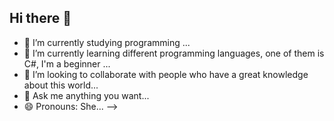## Hi there 👋

- 🔭 I’m currently studying programming ...
- 🌱 I’m currently learning different programming languages, one of them is C#, I'm a beginner ...
- 👯 I’m looking to collaborate with people who have a great knowledge about this world...
- 💬 Ask me anything you want...
- 😄 Pronouns: She...
-->

